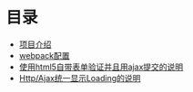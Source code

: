 # 目录

* [项目介绍](README.md)
* [webpack配置](./doc/webpack_project_description.md)
* [使用html5自带表单验证并且用ajax提交的说明](./doc/use_html5_form_validation.md)
* [Http/Ajax统一显示Loading的说明](./doc/http_show_loading.md)

